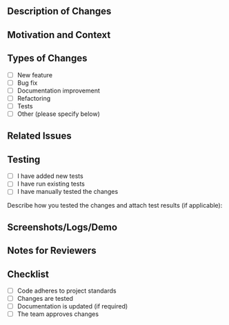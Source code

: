 ## Description of Changes

<!-- Briefly describe the changes made and why they are needed -->

## Motivation and Context

<!-- Why are these changes important? What problems/requirements do they address? -->

## Types of Changes

- [ ] New feature
- [ ] Bug fix
- [ ] Documentation improvement
- [ ] Refactoring
- [ ] Tests
- [ ] Other (please specify below)

<!-- If "Other" is selected, specify the type of change -->

## Related Issues

<!-- Link to related issues or tasks, for example:
Fixes #123
Closes #456 -->

## Testing

- [ ] I have added new tests
- [ ] I have run existing tests
- [ ] I have manually tested the changes

Describe how you tested the changes and attach test results (if applicable):

## Screenshots/Logs/Demo

<!-- If the changes involve UI or visual components, attach screenshots -->
<!-- If there are logs or other evidence of successful work, include them -->

## Notes for Reviewers

<!-- Highlight any specific points for reviewers to focus on -->

## Checklist

- [ ] Code adheres to project standards
- [ ] Changes are tested
- [ ] Documentation is updated (if required)
- [ ] The team approves changes
